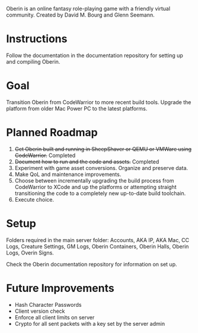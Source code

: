 Oberin is an online fantasy role-playing game with a friendly virtual community. Created by David M. Bourg and Glenn Seemann.

# Instructions
Follow the documentation in the documentation repository for setting up and compiling Oberin.

# Goal
Transition Oberin from CodeWarrior to more recent build tools. Upgrade the platform from older Mac Power PC to the latest platforms.

# Planned Roadmap
1. ~~Get Oberin built and running in SheepShaver or QEMU or VMWare using CodeWarrior.~~ Completed
2. ~~Document how to run and the code and assets.~~ Completed
3. Experiment with game asset conversions. Organize and preserve data.
4. Make QoL and maintenance improvements.
5. Choose between incrementally upgrading the build process from CodeWarrior to XCode and up the platforms or attempting straight transitioning the code to a completely new up-to-date build toolchain.
6. Execute choice.

# Setup
Folders required in the main server folder: Accounts, AKA IP, AKA Mac, CC Logs, Creature Settings, GM Logs, Oberin Containers, Oberin Halls, Oberin Logs, Overin Signs.

Check the Oberin documentation repository for information on set up.

# Future Improvements
 - Hash Character Passwords
 - Client version check
 - Enforce all client limits on server
 - Crypto for all sent packets with a key set by the server admin
